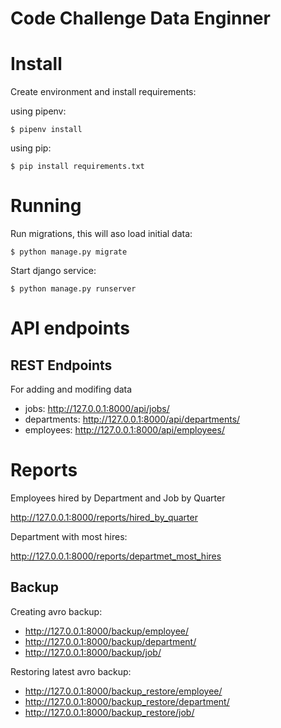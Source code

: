 # Code Challenge Data Enginner

# Install

Create environment and install requirements:

using pipenv:

```
$ pipenv install
```

using pip:

```
$ pip install requirements.txt
```

# Running

Run migrations, this will aso load initial data:

```
$ python manage.py migrate
```

Start django service:

```
$ python manage.py runserver
```

# API endpoints

## REST Endpoints

For adding and modifing data

- jobs: http://127.0.0.1:8000/api/jobs/
- departments: http://127.0.0.1:8000/api/departments/
- employees: http://127.0.0.1:8000/api/employees/

# Reports

Employees hired by Department and Job by Quarter

http://127.0.0.1:8000/reports/hired_by_quarter

Department with most hires:

http://127.0.0.1:8000/reports/departmet_most_hires

## Backup

Creating avro backup:

- http://127.0.0.1:8000/backup/employee/
- http://127.0.0.1:8000/backup/department/
- http://127.0.0.1:8000/backup/job/

Restoring latest avro backup:

- http://127.0.0.1:8000/backup_restore/employee/
- http://127.0.0.1:8000/backup_restore/department/
- http://127.0.0.1:8000/backup_restore/job/
